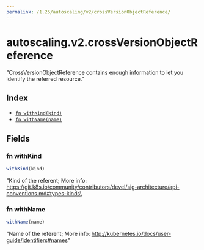 ```yaml
---
permalink: /1.25/autoscaling/v2/crossVersionObjectReference/
---
```


# autoscaling.v2.crossVersionObjectReference

"CrossVersionObjectReference contains enough information to let you identify the referred resource."

## Index

* [`fn withKind(kind)`](#fn-withkind)
* [`fn withName(name)`](#fn-withname)

## Fields

### fn withKind

```ts
withKind(kind)
```

"Kind of the referent; More info: https://git.k8s.io/community/contributors/devel/sig-architecture/api-conventions.md#types-kinds\

### fn withName

```ts
withName(name)
```

"Name of the referent; More info: http://kubernetes.io/docs/user-guide/identifiers#names"